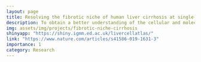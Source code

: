 ```yaml
---
layout: page
title: Resolving the fibrotic niche of human liver cirrhosis at single-cell level
description: To obtain a better understanding of the cellular and molecular mechanisms involved in disease pathogenesis and enable the discovery of therapeutic targets, here we profile the transcriptomes of more than 100,000 single human cells, yielding molecular definitions for non-parenchymal cell types that are found in healthy and cirrhotic human liver. Our work dissects unanticipated aspects of the cellular and molecular basis of human organ fibrosis at a single-cell level, and provides a conceptual framework for the discovery of rational therapeutic targets in liver cirrhosis.
img: assets/img/projects/fibrotic-niche-cirrhosis
shinyapp: "https://shiny.igmm.ed.ac.uk/livercellatlas/"
link: "https://www.nature.com/articles/s41586-019-1631-3"
importance: 1
category: Research
---
```

